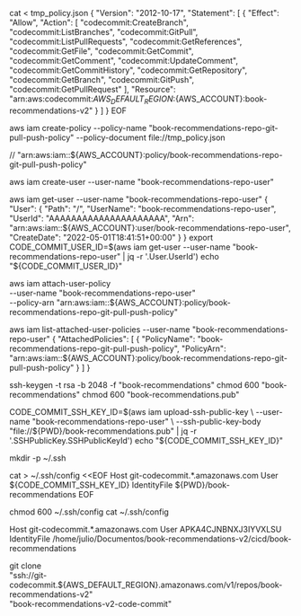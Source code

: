 

cat <<EOF > tmp_policy.json
{
  "Version": "2012-10-17",
  "Statement": [
      {
          "Effect": "Allow",
          "Action": [
              "codecommit:CreateBranch",
              "codecommit:ListBranches",
              "codecommit:GitPull",
              "codecommit:ListPullRequests",
              "codecommit:GetReferences",
              "codecommit:GetFile",
              "codecommit:GetCommit",
              "codecommit:GetComment",
              "codecommit:UpdateComment",
              "codecommit:GetCommitHistory",
              "codecommit:GetRepository",
              "codecommit:GetBranch",
              "codecommit:GitPush",
              "codecommit:GetPullRequest"
          ],
          "Resource": "arn:aws:codecommit:${AWS_DEFAULT_REGION}:${AWS_ACCOUNT}:book-recommendations-v2"
      }
  ]
}
EOF

aws iam create-policy --policy-name "book-recommendations-repo-git-pull-push-policy" --policy-document file://tmp_policy.json

// "arn:aws:iam::${AWS_ACCOUNT}:policy/book-recommendations-repo-git-pull-push-policy"



aws iam create-user --user-name "book-recommendations-repo-user"

aws iam get-user --user-name "book-recommendations-repo-user"
{
    "User": {
        "Path": "/",
        "UserName": "book-recommendations-repo-user",
        "UserId": "AAAAAAAAAAAAAAAAAAAAA",
        "Arn": "arn:aws:iam::${AWS_ACCOUNT}:user/book-recommendations-repo-user",
        "CreateDate": "2022-05-01T18:41:51+00:00"
    }
}
export CODE_COMMIT_USER_ID=$(aws iam get-user --user-name "book-recommendations-repo-user" | jq -r '.User.UserId')
echo "${CODE_COMMIT_USER_ID}"



aws iam attach-user-policy \
  --user-name "book-recommendations-repo-user" \
  --policy-arn "arn:aws:iam::${AWS_ACCOUNT}:policy/book-recommendations-repo-git-pull-push-policy"

aws iam list-attached-user-policies --user-name "book-recommendations-repo-user"
{
    "AttachedPolicies": [
        {
            "PolicyName": "book-recommendations-repo-git-pull-push-policy",
            "PolicyArn": "arn:aws:iam::${AWS_ACCOUNT}:policy/book-recommendations-repo-git-pull-push-policy"
        }
    ]
}



ssh-keygen -t rsa -b 2048 -f "book-recommendations"
chmod 600 "book-recommendations"
chmod 600 "book-recommendations.pub"


CODE_COMMIT_SSH_KEY_ID=$(aws iam upload-ssh-public-key \
  --user-name "book-recommendations-repo-user" \
  --ssh-public-key-body "file://${PWD}/book-recommendations.pub" | jq -r '.SSHPublicKey.SSHPublicKeyId')
echo "${CODE_COMMIT_SSH_KEY_ID}"



mkdir -p ~/.ssh

cat > ~/.ssh/config <<EOF
Host git-codecommit.*.amazonaws.com
User ${CODE_COMMIT_SSH_KEY_ID}
IdentityFile ${PWD}/book-recommendations
EOF

chmod 600 ~/.ssh/config
cat ~/.ssh/config

Host git-codecommit.*.amazonaws.com
User APKA4CJNBNXJ3IYVXLSU
IdentityFile /home/julio/Documentos/book-recommendations-v2/cicd/book-recommendations



git clone \
  "ssh://git-codecommit.${AWS_DEFAULT_REGION}.amazonaws.com/v1/repos/book-recommendations-v2" \
  "book-recommendations-v2-code-commit"


